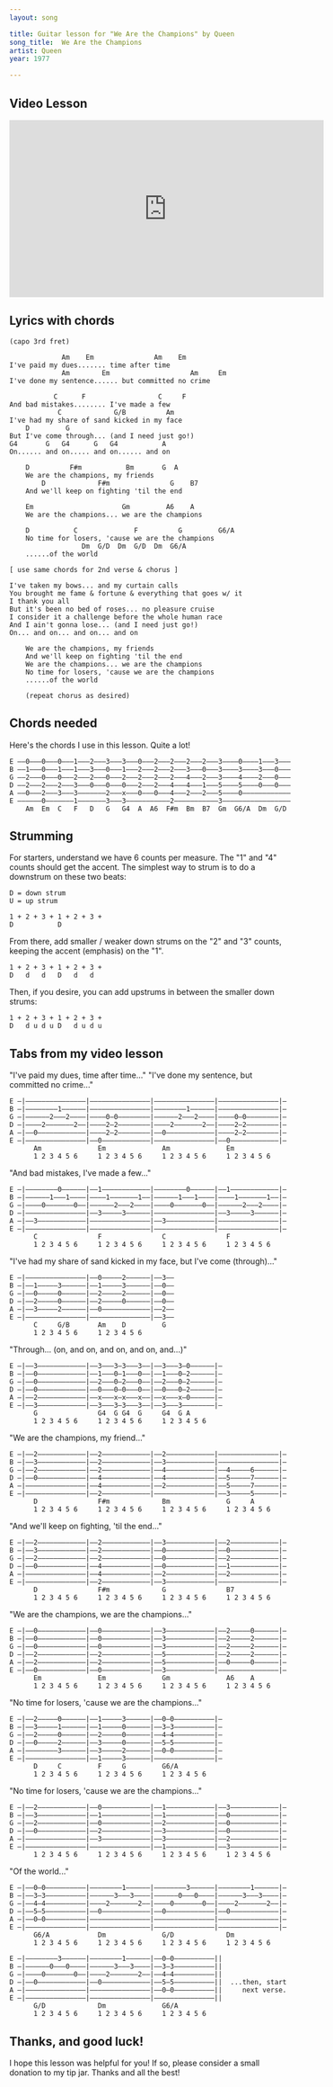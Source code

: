 ```yaml
---
layout: song

title: Guitar lesson for "We Are the Champions" by Queen
song_title:  We Are the Champions
artist: Queen
year: 1977

---
```


## Video Lesson

<iframe width="560" height="315" src="https://www.youtube.com/embed/xqoY-V_O5P0?showinfo=0" frameborder="0" allowfullscreen></iframe>

## Lyrics with chords

    (capo 3rd fret)

                 Am    Em               Am    Em
    I've paid my dues....... time after time
                 Am        Em                    Am     Em
    I've done my sentence...... but committed no crime

               C      F                  C     F
    And bad mistakes........ I've made a few
                C             G/B          Am
    I've had my share of sand kicked in my face
        D         G
    But I've come through... (and I need just go!)
    G4       G   G4      G   G4           A
    On...... and on..... and on...... and on

        D          F#m           Bm       G  A
        We are the champions, my friends
            D             F#m               G    B7
        And we'll keep on fighting 'til the end

        Em                      Gm         A6    A
        We are the champions... we are the champions

        D           C              F          G         G6/A
        No time for losers, 'cause we are the champions
                      Dm  G/D  Dm  G/D  Dm  G6/A
        ......of the world

    [ use same chords for 2nd verse & chorus ]

    I've taken my bows... and my curtain calls
    You brought me fame & fortune & everything that goes w/ it
    I thank you all
    But it's been no bed of roses... no pleasure cruise
    I consider it a challenge before the whole human race
    And I ain't gonna lose... (and I need just go!)
    On... and on... and on... and on

        We are the champions, my friends
        And we'll keep on fighting 'til the end
        We are the champions... we are the champions
        No time for losers, 'cause we are the champions
        ......of the world

        (repeat chorus as desired)

## Chords needed

Here's the chords I use in this lesson. Quite a lot!

    E ––0–––0–––0–––1–––2–––3–––3–––0–––2–––2–––2–––2–––3––––0––––1–––3–––
    B ––1–––0–––1–––1–––3–––0–––1–––2–––2–––2–––3–––0–––3––––3––––3–––0–––
    G ––2–––0–––0–––2–––2–––0–––2–––2–––2–––2–––4–––2–––3––––4––––2–––0–––
    D ––2–––2–––2–––3–––0–––0–––0–––2–––2–––4–––4–––1–––5––––5––––0–––0–––
    A ––0–––2–––3–––3–––––––2–––x–––0–––0–––4–––2–––2–––5––––0––––––––––––
    E ––––––0–––––––1–––––––3–––3–––––––––––2–––––––––––3–––––––––––––––––
        Am  Em  C   F   D   G   G4  A  A6  F#m  Bm  B7  Gm  G6/A  Dm  G/D

## Strumming

For starters, understand we have 6 counts per measure. The "1" and "4" counts should get the accent. The simplest way to strum is to do a downstrum on these two beats:

    D = down strum
    U = up strum

    1 + 2 + 3 + 1 + 2 + 3 +
    D           D

From there, add smaller / weaker down strums on the "2" and "3" counts, keeping the accent (emphasis) on the "1".

    1 + 2 + 3 + 1 + 2 + 3 +
    D   d   d   D   d   d

Then, if you desire, you can add upstrums in between the smaller down strums:

    1 + 2 + 3 + 1 + 2 + 3 +
    D   d u d u D   d u d u

## Tabs from my video lesson

"I've paid my dues, time after time..."
"I've done my sentence, but committed no crime..."

    E –|–––––––––––––––|–––––––––––––––|–––––––––––––––|–––––––––––––––|–
    B –|––––––––1––––––|–––––––––––––––|––––––––1––––––|–––––––––––––––|–
    G –|––––––2–––2––––|––––0–0––––––––|––––––2–––2––––|––––0–0––––––––|–
    D –|––––2–––––––2––|––––2–2––––––––|––––2–––––––2––|––––2–2––––––––|–
    A –|––0––––––––––––|––––2–2––––––––|––0––––––––––––|––––2–2––––––––|–
    E –|–––––––––––––––|––0––––––––––––|–––––––––––––––|––0––––––––––––|–
          Am              Em              Am              Em
          1 2 3 4 5 6     1 2 3 4 5 6     1 2 3 4 5 6     1 2 3 4 5 6

"And bad mistakes, I've made a few..."

    E –|––––––––0––––––|––1––––––––––––|––––––––0––––––|––1––––––––––––|–
    B –|––––––1–––1––––|––––1–––––––1––|––––––1–––1––––|––––1–––––––1––|–
    G –|––––0–––––––0––|––––––2–––2––––|––––0–––––––0––|––––––2–––2––––|–
    D –|–––––––––––––––|––3–––––3––––––|–––––––––––––––|––3–––––3––––––|–
    A –|––3––––––––––––|–––––––––––––––|––3––––––––––––|–––––––––––––––|–
    E –|–––––––––––––––|–––––––––––––––|–––––––––––––––|–––––––––––––––|–
          C               F               C               F
          1 2 3 4 5 6     1 2 3 4 5 6     1 2 3 4 5 6     1 2 3 4 5 6

"I've had my share of sand kicked in my face, but I've come (through)..."

    E –|–––––––––––––––|––0–––––2––––––|––3––
    B –|––1–––––3––––––|––1–––––3––––––|––0––
    G –|––0–––––0––––––|––2–––––2––––––|––0––
    D –|––2–––––0––––––|––2–––––0––––––|––0––
    A –|––3–––––2––––––|––0––––––––––––|––2––
    E –|–––––––––––––––|–––––––––––––––|––3––
          C     G/B       Am    D         G
          1 2 3 4 5 6     1 2 3 4 5 6

"Through... (on, and on, and on, and on, and...)"

    E –|––3––––––––––––|––3–––3–3–––3––|––3–––3–0––––––|–
    B –|––0––––––––––––|––1–––0–1–––0––|––1–––0–2––––––|–
    G –|––0––––––––––––|––2–––0–2–––0––|––2–––0–2––––––|–
    D –|––0––––––––––––|––0–––0–0–––0––|––0–––0–2––––––|–
    A –|––2––––––––––––|––x–––x–x–––x––|––x–––x–0––––––|–
    E –|––3––––––––––––|––3–––3–3–––3––|––3–––3––––––––|–
          G               G4  G G4  G     G4  G A
          1 2 3 4 5 6     1 2 3 4 5 6     1 2 3 4 5 6

"We are the champions, my friend..."

    E –|––2––––––––––––|––2––––––––––––|––2––––––––––––|–––––––––––––––|–
    B –|––3––––––––––––|––2––––––––––––|––3––––––––––––|–––––––––––––––|–
    G –|––2––––––––––––|––2––––––––––––|––4––––––––––––|––4–––––6––––––|–
    D –|––0––––––––––––|––4––––––––––––|––4––––––––––––|––5–––––7––––––|–
    A –|–––––––––––––––|––4––––––––––––|––2––––––––––––|––5–––––7––––––|–
    E –|–––––––––––––––|––2––––––––––––|–––––––––––––––|––3–––––5––––––|–
          D               F#m             Bm              G     A
          1 2 3 4 5 6     1 2 3 4 5 6     1 2 3 4 5 6     1 2 3 4 5 6

"And we'll keep on fighting, 'til the end..."

    E –|––2––––––––––––|––2––––––––––––|––3––––––––––––|––2––––––––––––|–
    B –|––3––––––––––––|––2––––––––––––|––0––––––––––––|––0––––––––––––|–
    G –|––2––––––––––––|––2––––––––––––|––0––––––––––––|––2––––––––––––|–
    D –|––0––––––––––––|––4––––––––––––|––0––––––––––––|––1––––––––––––|–
    A –|–––––––––––––––|––4––––––––––––|––2––––––––––––|––2––––––––––––|–
    E –|–––––––––––––––|––2––––––––––––|––3––––––––––––|–––––––––––––––|–
          D               F#m             G               B7
          1 2 3 4 5 6     1 2 3 4 5 6     1 2 3 4 5 6     1 2 3 4 5 6

"We are the champions, we are the champions..."

    E –|––0––––––––––––|––0––––––––––––|––3––––––––––––|––2–––––0––––––|–
    B –|––0––––––––––––|––0––––––––––––|––3––––––––––––|––2–––––2––––––|–
    G –|––0––––––––––––|––0––––––––––––|––3––––––––––––|––2–––––2––––––|–
    D –|––2––––––––––––|––2––––––––––––|––5––––––––––––|––2–––––2––––––|–
    A –|––2––––––––––––|––2––––––––––––|––5––––––––––––|––0–––––0––––––|–
    E –|––0––––––––––––|––0––––––––––––|––3––––––––––––|–––––––––––––––|–
          Em              Em              Gm              A6    A
          1 2 3 4 5 6     1 2 3 4 5 6     1 2 3 4 5 6     1 2 3 4 5 6

"No time for losers, 'cause we are the champions..."

    E –|––2–––––0––––––|––1–––––3––––––|––0–0––––––––––|–
    B –|––3–––––1––––––|––1–––––0––––––|––3–3––––––––––|–
    G –|––2–––––0––––––|––2–––––0––––––|––4–4––––––––––|–
    D –|––0–––––2––––––|––3–––––0––––––|––5–5––––––––––|–
    A –|––––––––3––––––|––3–––––2––––––|––0–0––––––––––|–
    E –|–––––––––––––––|––1–––––3––––––|–––––––––––––––|–
          D     C         F     G         G6/A
          1 2 3 4 5 6     1 2 3 4 5 6     1 2 3 4 5 6

"No time for losers, 'cause we are the champions..."

    E –|––2––––––––––––|––0––––––––––––|––1––––––––––––|––3––––––––––––|–
    B –|––3––––––––––––|––1––––––––––––|––1––––––––––––|––0––––––––––––|–
    G –|––2––––––––––––|––0––––––––––––|––2––––––––––––|––0––––––––––––|–
    D –|––0––––––––––––|––2––––––––––––|––3––––––––––––|––0––––––––––––|–
    A –|–––––––––––––––|––3––––––––––––|––3––––––––––––|––2––––––––––––|–
    E –|–––––––––––––––|–––––––––––––––|––1––––––––––––|––3––––––––––––|–
          1 2 3 4 5 6     1 2 3 4 5 6     1 2 3 4 5 6     1 2 3 4 5 6

"Of the world..."

    E –|––0–0––––––––––|––––––––1––––––|––––––––3––––––|––––––––1––––––|–
    B –|––3–3––––––––––|––––––3–––3––––|––––––0–––0––––|––––––3–––3––––|–
    G –|––4–4––––––––––|––––2–––––––2––|––––0–––––––0––|––––2–––––––2––|–
    D –|––5–5––––––––––|––0––––––––––––|––0––––––––––––|––0––––––––––––|–
    A –|––0–0––––––––––|–––––––––––––––|–––––––––––––––|–––––––––––––––|–
    E –|–––––––––––––––|–––––––––––––––|–––––––––––––––|–––––––––––––––|–
          G6/A            Dm              G/D             Dm
          1 2 3 4 5 6     1 2 3 4 5 6     1 2 3 4 5 6     1 2 3 4 5 6

    E –|––––––––3––––––|––––––––1––––––|––0–0––––––––––||
    B –|––––––0–––0––––|––––––3–––3––––|––3–3––––––––––||
    G –|––––0–––––––0––|––––2–––––––2––|––4–4––––––––––||
    D –|––0––––––––––––|––0––––––––––––|––5–5––––––––––||  ...then, start
    A –|–––––––––––––––|–––––––––––––––|––0–0––––––––––||     next verse.
    E –|–––––––––––––––|–––––––––––––––|–––––––––––––––||
          G/D             Dm              G6/A
          1 2 3 4 5 6     1 2 3 4 5 6     1 2 3 4 5 6

## Thanks, and good luck!

I hope this lesson was helpful for you! If so, please consider a small donation to my tip jar. Thanks and all the best!
